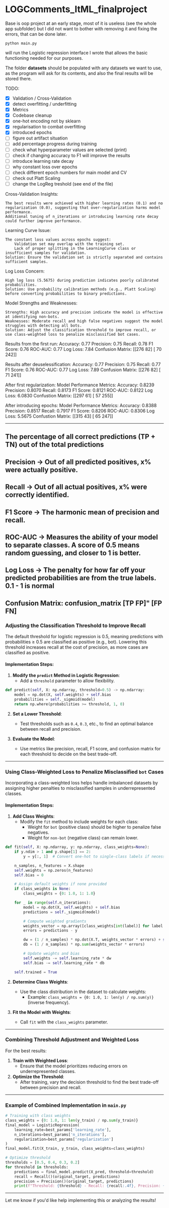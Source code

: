 # LOGComments_ItML_finalproject

Base is oop project at an early stage, most of it is useless (see the whole app subfolder) but I did not want to bother with removing it and fixing the errors, that can be done later.

```console
python main.py
```

will run the Logistic regression interface I wrote that allows the basic functioning needed for our purposes.

The folder **datasets** should be populated with any datasets we want to use, as the program will ask for its contents, and also the final results will be stored there.

TODO:
- [x] Validation / Cross-Validation
- [x] detect overfitting / underfitting
- [x] Metrics
- [x] Codebase cleanup
- [x] one-hot encoding not by sklearn
- [x] regularisation to combat overfitting
- [x] introduced epochs
- [ ] figure out artifact situation
- [ ] add percentage progress during training
- [ ] check what hyperparameter values are selected (print)
- [ ] check if changing accuracy to F1 will improve the results
- [ ] introduce learning rate decay
- [ ] why constant loss over epochs
- [ ] check different epoch numbers for main model and CV
- [ ] check out Platt Scaling
- [ ] change the LogReg treshold (see end of the file)

Cross-Validation Insights:

    The best results were achieved with higher learning rates (0.1) and no regularization (0.0), suggesting that over-regularization harms model performance.
    Additional tuning of n_iterations or introducing learning rate decay could further improve performance.

Learning Curve Issue:

    The constant loss values across epochs suggest:
        Validation set may overlap with the training set.
        Lack of proper splitting in the LearningCurve class or insufficient samples for validation.
    Solution: Ensure the validation set is strictly separated and contains sufficient samples.

Log Loss Concern:

    High log loss (5.5675) during prediction indicates poorly calibrated probabilities.
    Solution: Use probability calibration methods (e.g., Platt Scaling) before converting probabilities to binary predictions.

Model Strengths and Weaknesses:

    Strengths: High accuracy and precision indicate the model is effective at identifying non-bots.
    Weaknesses: Moderate recall and high false negatives suggest the model struggles with detecting all bots.
    Solution: Adjust the classification threshold to improve recall, or use class-weighted loss to penalize misclassified bot cases.




Results from the first run:
Accuracy: 0.77
Precision: 0.75
Recall: 0.78
F1 Score: 0.76
ROC-AUC: 0.77
Log Loss: 7.84
Confusion Matrix:
[[276  82]
 [ 70 242]]

Results after deuselessification:
Accuracy: 0.77
Precision: 0.75
Recall: 0.77
F1 Score: 0.76
ROC-AUC: 0.77
Log Loss: 7.89
Confusion Matrix:
[[276  82]
 [ 71 241]]

After first regularization:
Model Performance Metrics:
Accuracy: 0.8239
Precision: 0.8070
Recall: 0.8173
F1 Score: 0.8121
ROC-AUC: 0.8122
Log Loss: 6.0830
Confustion Matrix: 
[[297  61]
 [ 57 255]]

After introducing epochs:
Model Performance Metrics:
Accuracy: 0.8388
Precision: 0.8517
Recall: 0.7917
F1 Score: 0.8206
ROC-AUC: 0.8306
Log Loss: 5.5675
Confustion Matrix: 
[[315  43]
 [ 65 247]]


---------
The percentage of all correct predictions (TP + TN) out of the total predictions
---------
Precision -> Out of all predicted positives, x% were actually positive.
---------
Recall -> Out of all actual positives, x% were correctly identified.
---------
F1 Score -> The harmonic mean of precision and recall.
---------
ROC-AUC -> Measures the ability of your model to separate classes. A score of 0.5 means random guessing, and closer to 1 is better.
---------
Log Loss -> The penalty for how far off your predicted probabilities are from the true labels. 0.1 - 1 is normal
---------
Confusion Matrix:
    confusion_matrix
    [TP   FP]"
    [FP   FN]
---------



### Adjusting the Classification Threshold to Improve Recall

The default threshold for logistic regression is 0.5, meaning predictions with probabilities ≥ 0.5 are classified as positive (e.g., bot). Lowering this threshold increases recall at the cost of precision, as more cases are classified as positive.

#### Implementation Steps:
1. **Modify the `predict` Method in Logistic Regression**:
   - Add a `threshold` parameter to allow flexibility.

```python
def predict(self, X: np.ndarray, threshold=0.5) -> np.ndarray:
    model = np.dot(X, self.weights) + self.bias
    probabilities = self._sigmoid(model)
    return np.where(probabilities >= threshold, 1, 0)
```

2. **Set a Lower Threshold**:
   - Test thresholds such as `0.4`, `0.3`, etc., to find an optimal balance between recall and precision.

3. **Evaluate the Model**:
   - Use metrics like precision, recall, F1 score, and confusion matrix for each threshold to decide on the best trade-off.

---

### Using Class-Weighted Loss to Penalize Misclassified `bot` Cases

Incorporating a class-weighted loss helps handle imbalanced datasets by assigning higher penalties to misclassified samples in underrepresented classes.

#### Implementation Steps:

1. **Add Class Weights**:
   - Modify the `fit` method to include weights for each class:
     - Weight for `bot` (positive class) should be higher to penalize false negatives.
     - Weight for `non-bot` (negative class) can remain lower.

```python
def fit(self, X: np.ndarray, y: np.ndarray, class_weights=None):
    if y.ndim > 1 and y.shape[1] == 2:
        y = y[:, 1]  # Convert one-hot to single-class labels if necessary

    n_samples, n_features = X.shape
    self.weights = np.zeros(n_features)
    self.bias = 0

    # Assign default weights if none provided
    if class_weights is None:
        class_weights = {0: 1.0, 1: 1.0}

    for _ in range(self.n_iterations):
        model = np.dot(X, self.weights) + self.bias
        predictions = self._sigmoid(model)

        # Compute weighted gradients
        weights_vector = np.array([class_weights[int(label)] for label in y])
        errors = predictions - y

        dw = (1 / n_samples) * np.dot(X.T, weights_vector * errors) + self.regularization * self.weights
        db = (1 / n_samples) * np.sum(weights_vector * errors)

        # Update weights and bias
        self.weights -= self.learning_rate * dw
        self.bias -= self.learning_rate * db

    self.trained = True
```

2. **Determine Class Weights**:
   - Use the class distribution in the dataset to calculate weights:
     - Example: `class_weights = {0: 1.0, 1: len(y) / np.sum(y)}` (inverse frequency).

3. **Fit the Model with Weights**:
   - Call `fit` with the `class_weights` parameter.

---

### Combining Threshold Adjustment and Weighted Loss

For the best results:
1. **Train with Weighted Loss**: 
   - Ensure that the model prioritizes reducing errors on underrepresented classes.
2. **Optimize the Threshold**:
   - After training, vary the decision threshold to find the best trade-off between precision and recall.

---

### Example of Combined Implementation in `main.py`

```python
# Training with class weights
class_weights = {0: 1.0, 1: len(y_train) / np.sum(y_train)}
final_model = LogisticRegression(
    learning_rate=best_params['learning_rate'],
    n_iterations=best_params['n_iterations'],
    regularization=best_params['regularization']
)
final_model.fit(X_train, y_train, class_weights=class_weights)

# Optimize threshold
thresholds = [0.5, 0.4, 0.3, 0.2]
for threshold in thresholds:
    predictions = final_model.predict(X_pred, threshold=threshold)
    recall = Recall()(original_target, predictions)
    precision = Precision()(original_target, predictions)
    print(f"Threshold: {threshold} - Recall: {recall:.4f}, Precision: {precision:.4f}")
```

---

Let me know if you'd like help implementing this or analyzing the results!

